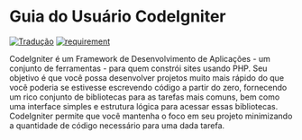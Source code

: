 Guia do Usuário CodeIgniter
===========
[![Tradução](https://img.shields.io/badge/Tradu%C3%A7%C3%A3o-5%25-brightgreen.svg)](http://github.com/esc2/ci_guia_usuario)
[![requirement](https://img.shields.io/badge/Base-Codeigniter-orange.svg)](https://github.com/bcit-ci/CodeIgniter)

CodeIgniter é um Framework de Desenvolvimento de Aplicações - um conjunto de ferramentas - para quem constrói sites usando PHP. Seu objetivo é que você possa desenvolver projetos muito mais rápido do que você poderia se estivesse escrevendo código a partir do zero, fornecendo um rico conjunto de bibliotecas para as tarefas mais comuns, bem como uma interface simples e estrutura lógica para acessar essas bibliotecas. CodeIgniter permite que você mantenha o foco em seu projeto minimizando a quantidade de código necessário para uma dada tarefa.
